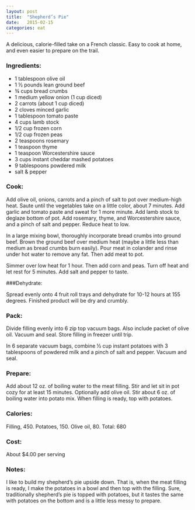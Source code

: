 ```yaml
---
layout: post
title:  "Shepherd’s Pie"
date:   2015-02-15
categories: eat
---
```


A delicious, calorie-filled take on a French classic. Easy to cook at home, and even easier to prepare on the trail.

### Ingredients:

- 1 tablespoon olive oil
- 1 ½ pounds lean ground beef
- ¾ cups bread crumbs
- 1 medium yellow onion (1 cup diced)
- 2 carrots (about 1 cup diced)
- 2 cloves minced garlic
- 1 tablespoon tomato paste
- 4 cups lamb stock
- 1/2 cup frozen corn
- 1/2 cup frozen peas
- 2 teaspoons rosemary
- 1 teaspoon thyme
- 1 teaspoon Worcestershire sauce
- 3 cups instant cheddar mashed potatoes
- 9 tablespoons powdered milk
- salt & pepper

### Cook:

Add olive oil, onions, carrots and a pinch of salt to pot over medium-high heat. Saute until the vegetables take on a little color, about 7 minutes. Add garlic and tomato paste and sweat for 1 more minute. Add lamb stock to deglaze bottom of pot.  Add rosemary, thyme, and Worcestershire sauce, and a pinch of salt and pepper. Reduce heat to low.

In a large mixing bowl, thoroughly incorporate bread crumbs into ground beef. Brown the ground beef over medium heat (maybe a little less than medium as bread crumbs burn easily). Pour meat in colander and rinse under hot water to remove any fat. Then add meat to pot.

Simmer over low heat for 1 hour. Then add corn and peas. Turn off heat and let rest for 5 minutes. Add salt and pepper to taste.

###Dehydrate:

Spread evenly onto 4 fruit roll trays and dehydrate for 10-12 hours at 155 degrees. Finished product will be dry and crumbly.

### Pack:

Divide filling evenly into 6 zip top vacuum bags. Also include packet of olive oil. Vacuum and seal. Store filling in freezer until trip.

In 6 separate vacuum bags, combine ½ cup instant potatoes with 3 tablespoons of powdered milk and a pinch of salt and pepper. Vacuum and seal.

### Prepare:

Add about 12 oz. of boiling water to the meat filling. Stir and let sit in pot cozy for at least 15 minutes. Optionally add olive oil. Stir about 6 oz. of boiling water into potato mix. When filling is ready, top with potatoes.

### Calories:

Filling, 450. Potatoes, 150. Olive oil, 80. Total: 680

### Cost:
About $4.00 per serving

### Notes:

I like to build my shepherd’s pie upside down. That is, when the meat filling is ready, I make the potatoes in a bowl and then top with the filling. Sure, traditionally shepherd’s pie is topped with potatoes, but it tastes the same with potatoes on the bottom and is a little less messy to prepare.

